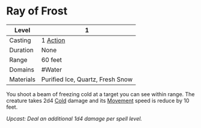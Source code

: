 # Ray of Frost

| Level     | 1                                                  |
| --------- | -------------------------------------------------- |
| Casting   | 1 [Action](../../../../Game%20Structure/Action.md) |
| Duration  | None                                               |
| Range     | 60 feet                                            |
| Domains   | #Water                                             |
| Materials | Purified Ice, Quartz, Fresh Snow                   |

You shoot a beam of freezing cold at a target you can see within range. The creature takes 2d4 [Cold](../../../../Damage%20Types/Cold.md) damage and its [Movement](../../../../Game%20Structure/Movement.md) speed is reduce by 10 feet.

*Upcast: Deal an additional 1d4 damage per spell level.*